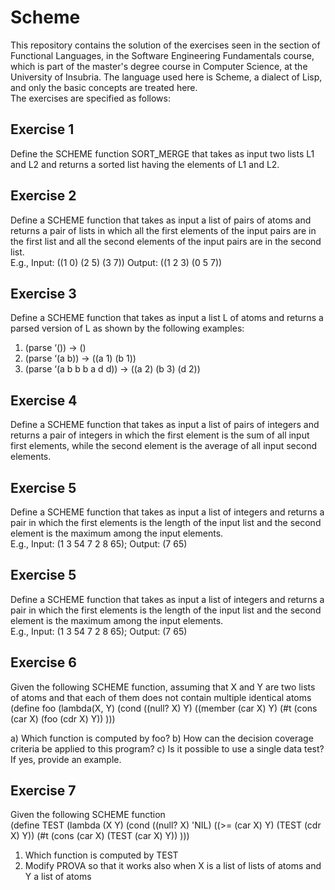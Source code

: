 # Scheme
This repository contains the solution of the exercises seen in the section of Functional Languages, in the Software Engineering Fundamentals course, which is part of the master's degree course in Computer Science, at the University of Insubria.
The language used here is Scheme, a dialect of Lisp, and only the basic concepts are treated here.<br />
The exercises are specified as follows:<br />
## Exercise 1
Define the SCHEME function SORT_MERGE that takes as input two lists L1 and L2 and
returns a sorted list having the elements of L1 and L2. <br />

## Exercise 2
Define a SCHEME function that takes as input a list of pairs of atoms and returns a pair of
lists in which all the first elements of the input pairs are in the first list and all the
second elements of the input pairs are in the second list.<br />
E.g., Input: ((1 0) (2 5) (3 7)) Output: ((1 2 3) (0 5 7))

## Exercise 3
Define a SCHEME function that takes as input a list L of atoms and returns a parsed
version of L as shown by the following examples:<br />
1. (parse ‘()) -> ()
2. (parse ‘(a b)) -> ((a 1) (b 1))
3. (parse ‘(a b b b a d d)) -> ((a 2) (b 3) (d 2))

## Exercise 4
Define a SCHEME function that takes as input a list of pairs of integers and returns a pair
of integers in which the first element is the sum of all input first elements, while the
second element is the average of all input second elements.<br />

## Exercise 5
Define a SCHEME function that takes as input a list of integers and returns a pair in which
the first elements is the length of the input list and the second element is the
maximum among the input elements.<br />
E.g., Input: (1 3 54 7 2 8 65); Output: (7 65)

## Exercise 5
Define a SCHEME function that takes as input a list of integers and returns a pair in which
the first elements is the length of the input list and the second element is the
maximum among the input elements.<br />
E.g., Input: (1 3 54 7 2 8 65); Output: (7 65)

## Exercise 6
Given the following SCHEME function, assuming that X and Y are two lists of atoms and
that each of them does not contain multiple identical atoms<br />
(define foo (lambda(X, Y)
  (cond ((null? X) Y)
        ((member (car X) Y)
        (#t (cons (car X) (foo (cdr X) Y))
  )))

a) Which function is computed by foo?
b) How can the decision coverage criteria be applied to this program?
c) Is it possible to use a single data test? If yes, provide an example.

## Exercise 7
Given the following SCHEME function<br />
(define TEST (lambda (X Y)
  (cond ((null? X) 'NIL)
  ((>= (car X) Y) (TEST (cdr X) Y))
  (#t (cons (car X) (TEST (car X) Y))
)))
<br />
1) Which function is computed by TEST
2) Modify PROVA so that it works also when X is a list of lists of atoms and Y a list
of atoms

